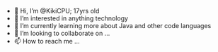 - 👋 Hi, I’m @KikiCPU; 17yrs old
- 👀 I’m interested in anything technology
- 🌱 I’m currently learning more about Java and other code languages
- 💞️ I’m looking to collaborate on ...
- 📫 How to reach me ...

<!---
KikiCPU/KikiCPU is a ✨ special ✨ repository because its `README.md` (this file) appears on your GitHub profile.
You can click the Preview link to take a look at your changes.
--->
